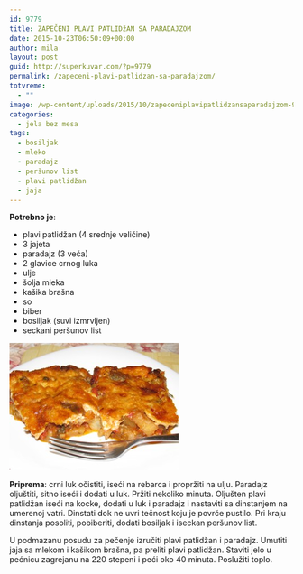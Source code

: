 ```yaml
---
id: 9779
title: ZAPEČENI PLAVI PATLIDžAN SA PARADAJZOM
date: 2015-10-23T06:50:09+00:00
author: mila
layout: post
guid: http://superkuvar.com/?p=9779
permalink: /zapeceni-plavi-patlidzan-sa-paradajzom/
totvreme:
  - ""
image: /wp-content/uploads/2015/10/zapeceniplavipatlidzansaparadajzom-940x198.jpg
categories:
  - jela bez mesa
tags:
  - bosiljak
  - mleko
  - paradajz
  - peršunov list
  - plavi patlidžan
  - jaja
---
```

**Potrebno je**:  
* plavi patlidžan (4 srednje veličine)  
* 3 jajeta  
* paradajz (3 veća)  
* 2 glavice crnog luka  
* ulje  
* šolja mleka  
* kašika brašna  
* so  
* biber  
* bosiljak (suvi izmrvljen)  
* seckani peršunov list

[<img class="alignnone size-medium wp-image-9782" src="/wp-content/uploads/2015/10/zapeceniplavipatlidzansaparadajzom-300x225.jpg" alt="zapeceniplavipatlidzansaparadajzom" width="300" height="225" />](/wp-content/uploads/2015/10/zapeceniplavipatlidzansaparadajzom-e1445582382632.jpg)

**Priprema**: crni luk očistiti, iseći na rebarca i propržiti na ulju. Paradajz oljuštiti, sitno iseći i dodati u luk. Pržiti nekoliko minuta. Oljušten plavi patlidžan iseći na kocke, dodati u luk i paradajz i nastaviti sa dinstanjem na umerenoj vatri. Dinstati dok ne uvri tečnost koju je povrće pustilo. Pri kraju dinstanja posoliti, pobiberiti, dodati bosiljak i iseckan peršunov list.

U podmazanu posudu za pečenje izručiti plavi patlidžan i paradajz. Umutiti jaja sa mlekom i kašikom brašna, pa preliti plavi patlidžan. Staviti jelo u pećnicu zagrejanu na 220 stepeni i peći oko 40 minuta. Poslužiti toplo.